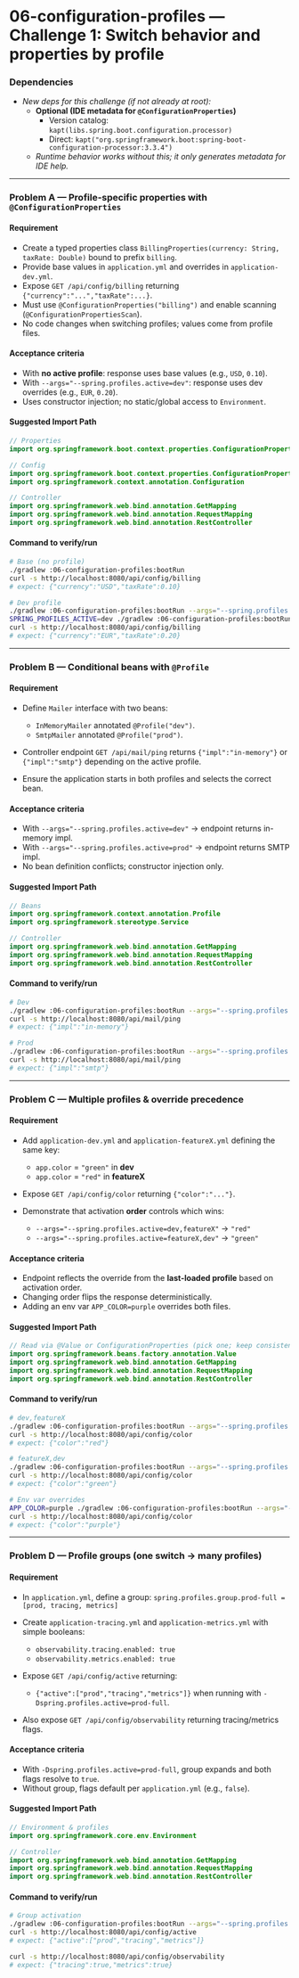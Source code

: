 # 06-configuration-profiles — Challenge 1: Switch behavior and properties by profile

### Dependencies
- _New deps for this challenge (if not already at root):_
  - **Optional (IDE metadata for `@ConfigurationProperties`)**  
    - Version catalog: `kapt(libs.spring.boot.configuration.processor)`  
    - Direct: `kapt("org.springframework.boot:spring-boot-configuration-processor:3.3.4")`  
  - _Runtime behavior works without this; it only generates metadata for IDE help._

---

### Problem A — Profile-specific properties with `@ConfigurationProperties`

#### Requirement
- Create a typed properties class `BillingProperties(currency: String, taxRate: Double)` bound to prefix `billing`.
- Provide base values in `application.yml` and overrides in `application-dev.yml`.
- Expose `GET /api/config/billing` returning `{"currency":"...","taxRate":...}`.
- Must use `@ConfigurationProperties("billing")` and enable scanning (`@ConfigurationPropertiesScan`).
- No code changes when switching profiles; values come from profile files.

#### Acceptance criteria
- With **no active profile**: response uses base values (e.g., `USD`, `0.10`).
- With `--args="--spring.profiles.active=dev"`: response uses dev overrides (e.g., `EUR`, `0.20`).
- Uses constructor injection; no static/global access to `Environment`.

#### Suggested Import Path
```kotlin
// Properties
import org.springframework.boot.context.properties.ConfigurationProperties

// Config
import org.springframework.boot.context.properties.ConfigurationPropertiesScan
import org.springframework.context.annotation.Configuration

// Controller
import org.springframework.web.bind.annotation.GetMapping
import org.springframework.web.bind.annotation.RequestMapping
import org.springframework.web.bind.annotation.RestController
````

#### Command to verify/run

```bash
# Base (no profile)
./gradlew :06-configuration-profiles:bootRun
curl -s http://localhost:8080/api/config/billing
# expect: {"currency":"USD","taxRate":0.10}

# Dev profile
./gradlew :06-configuration-profiles:bootRun --args="--spring.profiles.active=dev"
SPRING_PROFILES_ACTIVE=dev ./gradlew :06-configuration-profiles:bootRun
curl -s http://localhost:8080/api/config/billing
# expect: {"currency":"EUR","taxRate":0.20}
```

---

### Problem B — Conditional beans with `@Profile`

#### Requirement

* Define `Mailer` interface with two beans:

  * `InMemoryMailer` annotated `@Profile("dev")`.
  * `SmtpMailer` annotated `@Profile("prod")`.
* Controller endpoint `GET /api/mail/ping` returns `{"impl":"in-memory"}` or `{"impl":"smtp"}` depending on the active profile.
* Ensure the application starts in both profiles and selects the correct bean.

#### Acceptance criteria

* With `--args="--spring.profiles.active=dev"` → endpoint returns in-memory impl.
* With `--args="--spring.profiles.active=prod"` → endpoint returns SMTP impl.
* No bean definition conflicts; constructor injection only.

#### Suggested Import Path

```kotlin
// Beans
import org.springframework.context.annotation.Profile
import org.springframework.stereotype.Service

// Controller
import org.springframework.web.bind.annotation.GetMapping
import org.springframework.web.bind.annotation.RequestMapping
import org.springframework.web.bind.annotation.RestController
```

#### Command to verify/run

```bash
# Dev
./gradlew :06-configuration-profiles:bootRun --args="--spring.profiles.active=dev"
curl -s http://localhost:8080/api/mail/ping
# expect: {"impl":"in-memory"}

# Prod
./gradlew :06-configuration-profiles:bootRun --args="--spring.profiles.active=prod"
curl -s http://localhost:8080/api/mail/ping
# expect: {"impl":"smtp"}
```

---

### Problem C — Multiple profiles & override precedence

#### Requirement

* Add `application-dev.yml` and `application-featureX.yml` defining the same key:

  * `app.color` = `"green"` in **dev**
  * `app.color` = `"red"` in **featureX**
* Expose `GET /api/config/color` returning `{"color":"..."}`.
* Demonstrate that activation **order** controls which wins:

  * `--args="--spring.profiles.active=dev,featureX"` → `"red"`
  * `--args="--spring.profiles.active=featureX,dev"` → `"green"`

#### Acceptance criteria

* Endpoint reflects the override from the **last-loaded profile** based on activation order.
* Changing order flips the response deterministically.
* Adding an env var `APP_COLOR=purple` overrides both files.

#### Suggested Import Path

```kotlin
// Read via @Value or ConfigurationProperties (pick one; keep consistent)
import org.springframework.beans.factory.annotation.Value
import org.springframework.web.bind.annotation.GetMapping
import org.springframework.web.bind.annotation.RequestMapping
import org.springframework.web.bind.annotation.RestController
```

#### Command to verify/run

```bash
# dev,featureX
./gradlew :06-configuration-profiles:bootRun --args="--spring.profiles.active=dev,featureX"
curl -s http://localhost:8080/api/config/color
# expect: {"color":"red"}

# featureX,dev
./gradlew :06-configuration-profiles:bootRun --args="--spring.profiles.active=featureX,dev"
curl -s http://localhost:8080/api/config/color
# expect: {"color":"green"}

# Env var overrides
APP_COLOR=purple ./gradlew :06-configuration-profiles:bootRun --args="--spring.profiles.active=dev,featureX"
curl -s http://localhost:8080/api/config/color
# expect: {"color":"purple"}
```

---

### Problem D — Profile groups (one switch → many profiles)

#### Requirement

* In `application.yml`, define a group:
  `spring.profiles.group.prod-full = [prod, tracing, metrics]`
* Create `application-tracing.yml` and `application-metrics.yml` with simple booleans:

  * `observability.tracing.enabled: true`
  * `observability.metrics.enabled: true`
* Expose `GET /api/config/active` returning:

  * `{"active":["prod","tracing","metrics"]}` when running with `-Dspring.profiles.active=prod-full`.
* Also expose `GET /api/config/observability` returning tracing/metrics flags.

#### Acceptance criteria

* With `-Dspring.profiles.active=prod-full`, group expands and both flags resolve to `true`.
* Without group, flags default per `application.yml` (e.g., `false`).

#### Suggested Import Path

```kotlin
// Environment & profiles
import org.springframework.core.env.Environment

// Controller
import org.springframework.web.bind.annotation.GetMapping
import org.springframework.web.bind.annotation.RequestMapping
import org.springframework.web.bind.annotation.RestController
```

#### Command to verify/run

```bash
# Group activation
./gradlew :06-configuration-profiles:bootRun --args="--spring.profiles.active=prod-full"
curl -s http://localhost:8080/api/config/active
# expect: {"active":["prod","tracing","metrics"]}

curl -s http://localhost:8080/api/config/observability
# expect: {"tracing":true,"metrics":true}
```
